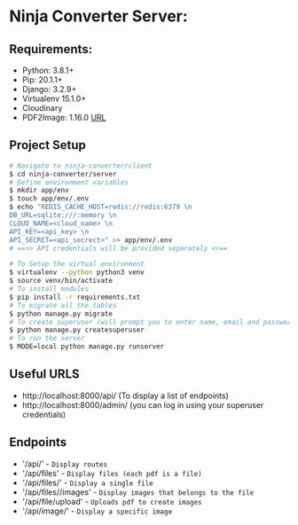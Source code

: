 # Ninja Converter Server:

## Requirements:
- Python: 3.8.1+
- Pip: 20.1.1+
- Django: 3.2.9+
- Virtualenv 15.1.0+
- Cloudinary
- PDF2Image: 1.16.0 [URL](https://pdf2image.readthedocs.io/en/latest/reference.html)
## Project Setup

```bash
# Navigate to ninja-converter/client
$ cd ninja-converter/server
# Define environment variables
$ mkdir app/env
$ touch app/env/.env
$ echo "REDIS_CACHE_HOST=redis://redis:6379 \n
DB_URL=sqlite:///:memory \n
CLOUD_NAME=<cloud_name> \n
API_KEY=<api_key> \n
API_SECRET=<api_secrect>" >> app/env/.env
# ==>> API credentials will be provided separately <<==

# To Setup the virtual environment
$ virtualenv --python python3 venv
$ source venv/bin/activate
# To install modules
$ pip install -r requirements.txt
# To migrate all the tables
$ python manage.py migrate
# To create superuser (will prompt you to enter name, email and password)
$ python manage.py createsuperuser
# To run the server
$ MODE=local python manage.py runserver
```

## Useful URLS
- http://localhost:8000/api/ (To display a list of endpoints)
- http://localhost:8000/admin/ (you can log in using your superuser credentials)


## Endpoints
- '/api/' - `Display routes`
- '/api/files' - `Display files (each pdf is a file)`
- '/api/files/<id>' - `Display a single file`
- '/api/files/<id>/images' - `Display images that belongs to the file`
- '/api/file/upload' - `Uploads pdf to create images`
- '/api/image/<id>' - `Display a specific image`